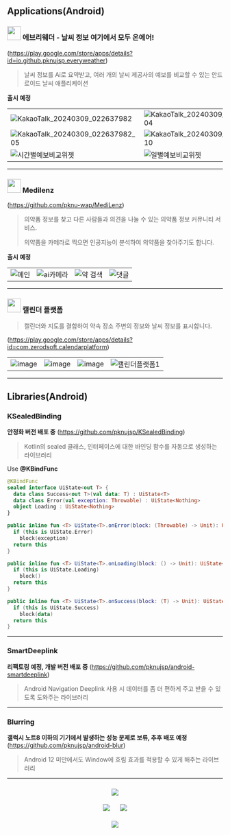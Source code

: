 ## Applications(Android)

### <img src="https://github.com/pknujsp/pknujsp/assets/48265129/8aa9c017-182b-4396-a027-1a1b17f026c7" width="32px" height="auto"/>  에브리웨더 - 날씨 정보 여기에서 모두 온에어!

(https://play.google.com/store/apps/details?id=io.github.pknujsp.everyweather)

> 날씨 정보를 Ai로 요약받고, 여러 개의 날씨 제공사의 예보를 비교할 수 있는 안드로이드 날씨 애플리케이션


**출시 예정**

| | | |
| --- | --- | --- |
| ![KakaoTalk_20240309_022637982](https://github.com/pknujsp/pknujsp/assets/48265129/1395395b-491c-4ce6-b921-88eb0485698c) | ![KakaoTalk_20240309_022637982_04](https://github.com/pknujsp/pknujsp/assets/48265129/80972092-fa46-4aac-9674-35215c61114e) | ![KakaoTalk_20240309_022637982_03](https://github.com/pknujsp/pknujsp/assets/48265129/2f0da063-3ffa-48cc-9c51-fd68672feec3) |
| ![KakaoTalk_20240309_022637982_05](https://github.com/pknujsp/pknujsp/assets/48265129/0850ae05-28fa-40c6-98a9-95ee1336ebc8) | ![KakaoTalk_20240309_022637982_10](https://github.com/pknujsp/pknujsp/assets/48265129/fa8b7825-2468-4c54-85c8-520f04e1d692) | ![KakaoTalk_20240309_022637982_08](https://github.com/pknujsp/pknujsp/assets/48265129/2b2eda2f-544e-4073-afa9-95e608b0c0be) |
| ![시간별예보비교위젯](https://github.com/pknujsp/pknujsp/assets/48265129/a0cc162b-0c12-4b2e-8b1a-2f30d35f7d65) | ![일별예보비교위젯](https://github.com/pknujsp/pknujsp/assets/48265129/ae60c2f5-8f5e-4f57-9211-2395aa7faefa) | ![상시 알림](https://github.com/pknujsp/pknujsp/assets/48265129/790541eb-556f-4566-84be-dad94113bfa2) |

---

### <img src="https://github.com/pknujsp/pknujsp/assets/48265129/e2c89bd0-ef8d-4c7e-be80-dd47712b2030" width="32px" height="auto"/>  Medilenz

(https://github.com/pknu-wap/MediLenz)

> 의약품 정보를 찾고 다른 사람들과 의견을 나눌 수 있는 의약품 정보 커뮤니티 서비스.
>
> 의약품을 카메라로 찍으면 인공지능이 분석하여 의약품을 찾아주기도 합니다.

**출시 예정**

| | | | |
| --- | --- | --- | --- |
| ![메인](https://github.com/pknujsp/pknujsp/assets/48265129/86923b95-2cac-4cdd-a2e0-6b2a7cfe9f78) | ![ai카메라](https://github.com/pknujsp/pknujsp/assets/48265129/c021901c-8399-4408-bef4-f6dc466fd814) | ![약 검색](https://github.com/pknujsp/pknujsp/assets/48265129/0214da7f-4518-4f8d-ae0d-698eb307d651) | ![댓글](https://github.com/pknujsp/pknujsp/assets/48265129/5dc2fb73-37e7-4781-b482-2b0995fa2f6c) |

---

### <img src="https://github.com/pknujsp/pknujsp/assets/48265129/e90bd2a3-1378-4735-80bd-e963d50877cd" width="32px" height="auto"/> 캘린더 플랫폼

> 캘린더와 지도를 결합하여 약속 장소 주변의 정보와 날씨 정보를 표시합니다.

(https://play.google.com/store/apps/details?id=com.zerodsoft.calendarplatform)

| | | | |
| --- | --- | --- | --- |
| ![image](https://github.com/pknujsp/pknujsp/assets/48265129/daf42280-d993-4ce4-8f6f-2910c08149a6) | ![image](https://github.com/pknujsp/pknujsp/assets/48265129/9a84a735-9f0d-4138-87ca-c2dcee35edc0) | ![image](https://github.com/pknujsp/pknujsp/assets/48265129/6560b81e-b27e-48e8-9c5b-449dda11d494) | ![캘린더플랫폼1](https://github.com/pknujsp/pknujsp/assets/48265129/a01d56de-6480-4151-807e-ebc86287acfd) |

---

## Libraries(Android)

### KSealedBinding

**안정화 버전 배포 중**
(https://github.com/pknujsp/KSealedBinding)

> Kotlin의 sealed 클래스, 인터페이스에 대한 바인딩 함수를 자동으로 생성하는 라이브러리

Use **@KBindFunc**

```kotlin
@KBindFunc
sealed interface UiState<out T> {
  data class Success<out T>(val data: T) : UiState<T>
  data class Error(val exception: Throwable) : UiState<Nothing>
  object Loading : UiState<Nothing>
}
```

```kotlin
public inline fun <T> UiState<T>.onError(block: (Throwable) -> Unit): UiState<T> {
  if (this is UiState.Error)
    block(exception)
  return this
}

public inline fun <T> UiState<T>.onLoading(block: () -> Unit): UiState<T> {
  if (this is UiState.Loading)
    block()
  return this
}

public inline fun <T> UiState<T>.onSuccess(block: (T) -> Unit): UiState<T> {
  if (this is UiState.Success)
    block(data)
  return this
}
```

---

### SmartDeeplink

**리팩토링 예정, 개발 버전 배포 중**
(https://github.com/pknujsp/android-smartdeeplink)

> Android Navigation Deeplink 사용 시 데이터를 좀 더 편하게 주고 받을 수 있도록 도와주는 라이브러리

---

### Blurring

**갤럭시 노트8 이하의 기기에서 발생하는 성능 문제로 보류, 추후 배포 예정**
(https://github.com/pknujsp/android-blur)

> Android 12 미만에서도 Window에 흐림 효과를 적용할 수 있게 해주는 라이브러리

---

<div style="margin: 24px;">
<div align="center" style="margin-bottom: 20px;">
  <img src="https://github-readme-streak-stats.herokuapp.com?user=pknujsp&theme=transparent&hide_border=true&border_radius=5.0&date_format=%5BY.%5Dn.j&fire=EB1571"/>
</div>
 
<div align="center" style="margin-bottom: 20px;">
  <img style="margin-right: 10px;" src="https://github-profile-summary-cards.vercel.app/api/cards/productive-time?username=pknujsp&theme=github&utcOffset=9"/>
   <img style="margin-left: 10px;" src="https://github-profile-summary-cards.vercel.app/api/cards/stats?username=pknujsp&theme=github"/>
</div>
<div align="center">
    <img src="https://github-readme-stats.vercel.app/api/top-langs/?username=pknujsp&langs_count=6&layout=compact"/>
</div>
</div>
